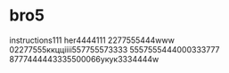 # bro5
instructions111
her4444111
2277555444www
02277555ккццiiii557755573333
5557555444000333777
8777444443335500066укук3334444w
